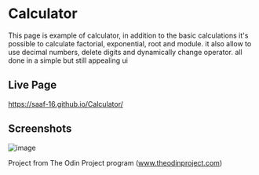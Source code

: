 # Calculator
This page is example of calculator, in addition to the basic calculations it's possible to calculate factorial, exponential, root and module. it also allow to use decimal numbers, delete digits and dynamically change operator. all done in a simple but still appealing ui

## Live Page
https://saaf-16.github.io/Calculator/

## Screenshots
![image](https://user-images.githubusercontent.com/79462238/128393711-d0593a78-e9b7-4405-916e-ed73943b6df2.png)



Project from The Odin Project program (www.theodinproject.com)
